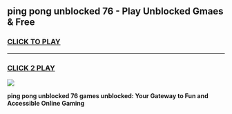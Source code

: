 
## ping pong unblocked 76 - Play Unblocked Gmaes & Free
<h3>
<a href="https://news.freeplayer.one?title=ping_pong_unblocked_76&ref=23F">CLICK TO PLAY</a></h3>
<hr>

<h3>
<a href="https://news.freeplayer.one?title=ping_pong_unblocked_76&ref=23F">CLICK 2 PLAY</a>
  
</h3>

<a href="https://news.freeplayer.one?title=ping_pong_unblocked_76&ref=23F/"><img src="https://clearcache.store/games.png"></a>


**ping pong unblocked 76 games unblocked: Your Gateway to Fun and Accessible Online Gaming**
